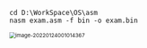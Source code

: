 ```shell
cd D:\WorkSpace\OS\asm
nasm exam.asm -f bin -o exam.bin
```

<img src="https://typora-1301255375.cos.ap-shanghai.myqcloud.com/img/image-20220124001014367.png" alt="image-20220124001014367" style="zoom: 67%;" />

